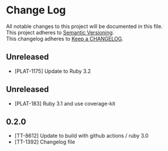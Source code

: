 # Change Log

All notable changes to this project will be documented in this file.  
This project adheres to [Semantic Versioning](http://semver.org/).  
This changelog adheres to [Keep a CHANGELOG](http://keepachangelog.com/).

## Unreleased

- [PLAT-1175] Update to Ruby 3.2

## Unreleased

- [PLAT-183] Ruby 3.1 and use coverage-kit

## 0.2.0

- [TT-8612] Update to build with github actions / ruby 3.0
- [TT-1392] Changelog file
